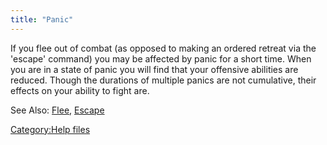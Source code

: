 ```yaml
---
title: "Panic"
---
```


If you flee out of combat (as opposed to making an ordered retreat via
the 'escape' command) you may be affected by panic for a short time.
When you are in a state of panic you will find that your offensive
abilities are reduced. Though the durations of multiple panics are not
cumulative, their effects on your ability to fight are.

See Also: [Flee](Flee "wikilink"), [Escape](Escape "wikilink")

[Category:Help files](Category:Help_files "wikilink")